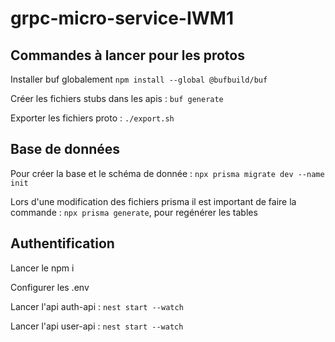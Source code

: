 # grpc-micro-service-IWM1

## Commandes à lancer pour les protos

Installer buf globalement
`npm install --global @bufbuild/buf`

Créer les fichiers stubs dans les apis :
`buf generate`

Exporter les fichiers proto :
`./export.sh`

## Base de données

Pour créer la base et le schéma de donnée :
`npx prisma migrate dev --name init`

Lors d'une modification des fichiers prisma il est important de faire la commande :
`npx prisma generate`, pour regénérer les tables


## Authentification 

Lancer le npm i

Configurer les .env


Lancer l'api auth-api : `nest start --watch`

Lancer l'api user-api : `nest start --watch`